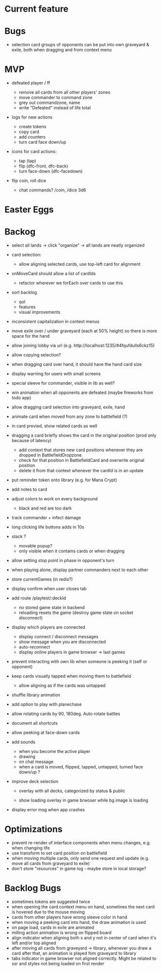 # Current feature

# Bugs

* selection card groups of opponents can be put into own graveyard & exile, both when dragging and from context menu

# MVP

* defeated player / ff
  * remove all cards from all other players' zones
  * move commander to command zone
  * grey out commandzone, name
  * write "Defeated" instead of life total

* logs for new actions
  * create tokens
  * copy card
  * add counters
  * turn card face down/up


* icons for card actions:
  * tap (tap)
  * flip (dfc-front, dfc-back)
  * turn face-down (dfc-facedown)


* flip coin, roll dice
  * chat commands? /coin, /dice 3d6


# Easter Eggs

# Backog

* select all lands -> click "organize" -> all lands are neatly organized

* card selection: 
  * allow aligning selected cards, use top-left card for alignment

* onMoveCard should allow a list of cardIds
  * refactor wherever we forEach over cards to use this

* sort backlog
  * qol
  * features
  * visual improvements

* inconsistent capitalization in context menus

* move exile over / under graveyard (each at 50% height) so there is more space for the hand


* allow joining lobby via url (e.g. http://localhost:1235/#4fqufdulls6ckz15)

* allow copying selection?

* when dragging card over hand, it should have the hand card size

* display warning for users with small screens

* special sleeve for commander, visible in lib as well?

* win animation when all opponents are defeated (maybe fireworks from todo app)

* allow dragging card selection into graveyard, exile, hand

* animate card when moved from any zone to battlefield (?)

* in card previed, show related cards as well

* dragging a card briefly shows the card in the original position (prod only because of latency)
  * add context that stores new card positions whenever they are dropped in BattlefieldDropzone.
  * check for that position in BattlefieldCard and overwrite original position
  * delete it from that context whenever the cardId is in an update


* put reminder token onto library (e.g. for Mana Crypt)

* add notes to card

* adjust colors to work on every background
  * black and red are too dark

* track commander + infect damage


* long clicking life buttons adds in 10s




* stack ?
  * movable popup?
  * only visible when it contains cards or when dragging

* allow setting stop point in phase in opponent's turn
* when playing alone, display partner commanders next to each other
* store currentGames (in redis?)


* display confirm when user closes tab
* add route /playtest/:deckId
  * no stored game state in backend
  * reloading resets the game (destroy game state on socket disconnect)

* display which players are connected
  * display connect / disconnect messages
  * show message when you are disconnected
  * auto-reconnect
  * display online players in game browser -> last games

* prevent interacting with own lib when someone is peeking it (self or opponent)

* keep cards visually tapped when moving them to battlefield
  * allow aligning as if the cards was untapped

* shuffle library animation

* add option to play with planechase

* allow rotating cards by 90, 180deg. Auto rotate battles

* document all shortcuts

* allow peeking at face-down cards

* add sounds
  * when you become the active player
  * drawing
  * on chat message
  * when a card is moved, flipped, tapped, untapped, turned face down/up ?

* improve deck selection
  * overlay with all decks, categorized by status & public

  * show loading overlay in game brwoser while bg image is loading

* display error msg when app crashes

# Optimizations

* prevent re-render of interface components when menu changes, e.g. when changing life
* use transform to set card position on battlefield
* when moving multiple cards, only send one request and update (e.g. move all cards from graveyard to exile)
* don't store "resources" in game log - maybe store in local storage?

# Backlog Bugs

* sometimes tokens are suggested twice
* when opening the card context menu on hand, sometines the next card is hovered due to the mouse moving
* cards from other players have wrong sleeve color in hand
* when moving a peeking card into hand, the draw animation is used
* on page load, cards in exile are animated
* milling action animation is wrong on flipped board
* align indicator when aligning both x and y not in center of card when it's left and/or top aligned
* after moving all cards from graveyard -> library, whenever you draw a card after that, an animation is played fom graveyard to library
* tabs indicator in game browser not aligned correctly. Might be related to ssr and styles not being loaded on first render
